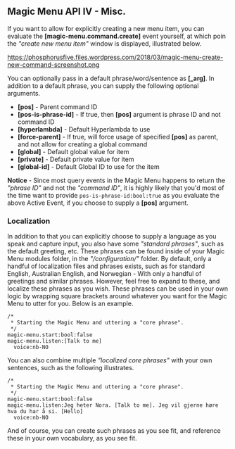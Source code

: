 ## Magic Menu API IV - Misc.

If you want to allow for explicitly creating a new menu item, you can evaluate the **[magic-menu.command.create]**
event yourself, at which poin the _"create new menu item"_ window is displayed, illustrated below.

https://phosphorusfive.files.wordpress.com/2018/03/magic-menu-create-new-command-screenshot.png

You can optionally pass in a default phrase/word/sentence as **[\_arg]**. In addition to a default phrase, you
can supply the following optional arguments.

* __[pos]__ - Parent command ID
* __[pos-is-phrase-id]__ - If true, then __[pos]__ argument is phrase ID and not command ID
* __[hyperlambda]__ - Default Hyperlambda to use
* __[force-parent]__ - If true, will force usage of specified __[pos]__ as parent, and not allow for creating a global command
* __[global]__ - Default global value for item
* __[private]__ - Default private value for item
* __[global-id]__ - Default Global ID to use for the item

**Notice** - Since most query events in the Magic Menu happens to return the _"phrase ID"_ and not the _"command ID"_, it is
highly likely that you'd most of the time want to provide `pos-is-phrase-id:bool:true` as you evaluate the
above Active Event, if you choose to supply a **[pos]** argument.

### Localization

In addition to that you can explicitly choose to supply a language as you speak and capture input, you also
have some _"standard phrases"_, such as the default greeting, etc. These phrases can be found inside of your
Magic Menu modules folder, in the _"/configuration/"_ folder. By default, only a handful of localization files
and phrases exists, such as for standard English, Australian English, and Norwegian - With only a handful of
greetings and similar phrases. However, feel free to expand to these, and localize these
phrases as you wish. These phrases can be used in your own logic by wrapping square brackets around whatever
you want for the Magic Menu to utter for you. Below is an example.

```hyperlambda-snippet
/*
 * Starting the Magic Menu and uttering a "core phrase".
 */
magic-menu.start:bool:false
magic-menu.listen:[Talk to me]
  voice:nb-NO
```

You can also combine multiple _"localized core phrases"_ with your own sentences, such as the following
illustrates.

```hyperlambda-snippet
/*
 * Starting the Magic Menu and uttering a "core phrase".
 */
magic-menu.start:bool:false
magic-menu.listen:Jeg heter Nora. [Talk to me]. Jeg vil gjerne høre hva du har å si. [Hello]
  voice:nb-NO
```

And of course, you can create such phrases as you see fit, and reference these in your own vocabulary,
as you see fit.

